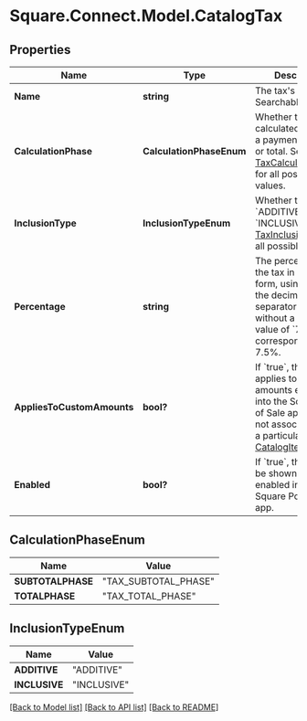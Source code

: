 # Square.Connect.Model.CatalogTax
## Properties

Name | Type | Description | Notes
------------ | ------------- | ------------- | -------------
**Name** | **string** | The tax&#39;s name. Searchable. | 
**CalculationPhase** | **CalculationPhaseEnum** | Whether the tax is calculated based on a payment&#39;s subtotal or total. See [TaxCalculationPhase](#type-taxcalculationphase) for all possible values. | [optional] 
**InclusionType** | **InclusionTypeEnum** | Whether the tax is &#x60;ADDITIVE&#x60; or &#x60;INCLUSIVE&#x60;. See [TaxInclusionType](#type-taxinclusiontype) for all possible values. | [optional] 
**Percentage** | **string** | The percentage of the tax in decimal form, using a &#39;.&#39; as the decimal separator and without a &#39;%&#39; sign. A value of &#x60;7.5&#x60; corresponds to 7.5%. | [optional] 
**AppliesToCustomAmounts** | **bool?** | If &#x60;true&#x60;, the fee applies to custom amounts entered into the Square Point of Sale app that are not associated with a particular [CatalogItem](#type-catalogitem). | [optional] 
**Enabled** | **bool?** | If &#x60;true&#x60;, the tax will be shown as enabled in the Square Point of Sale app. | [optional] 


## CalculationPhaseEnum

Name | Value
------------ | -------------
**SUBTOTALPHASE** | "TAX_SUBTOTAL_PHASE"
**TOTALPHASE** | "TAX_TOTAL_PHASE"


## InclusionTypeEnum

Name | Value
------------ | -------------
**ADDITIVE** | "ADDITIVE"
**INCLUSIVE** | "INCLUSIVE"



[[Back to Model list]](../README.md#documentation-for-models) [[Back to API list]](../README.md#documentation-for-api-endpoints) [[Back to README]](../README.md)

